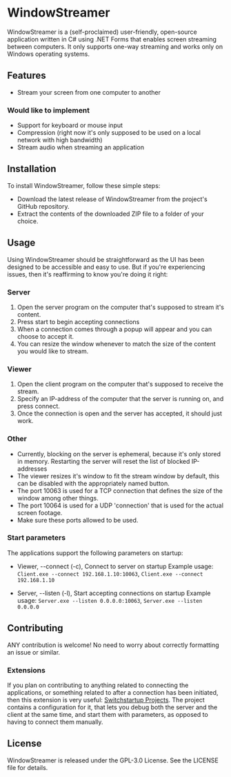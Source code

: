 # WindowStreamer

WindowStreamer is a (self-proclaimed) user-friendly, open-source application written in C# using .NET Forms that enables screen streaming between computers. It only supports one-way streaming and works only on Windows operating systems.

## Features

 - Stream your screen from one computer to another

### Would like to implement
 - Support for keyboard or mouse input
 - Compression (right now it's only supposed to be used on a local network with high bandwidth)
 - Stream audio when streaming an application

## Installation

To install WindowStreamer, follow these simple steps:

 - Download the latest release of WindowStreamer from the project's GitHub repository.
 - Extract the contents of the downloaded ZIP file to a folder of your choice.

## Usage

Using WindowStreamer should be straightforward as the UI has been designed to be accessible and easy to use. But if you're experiencing issues, then it's reaffirming to know you're doing it right: 

### Server
 1. Open the server program on the computer that's supposed to stream it's content.
 2. Press start to begin accepting connections
 3. When a connection comes through a popup will appear and you can choose to accept it.
 4. You can resize the window whenever to match the size of the content you would like to stream.

### Viewer
 1. Open the client program on the computer that's supposed to receive the stream.
 2. Specify an IP-address of the computer that the server is running on, and press connect.
 3. Once the connection is open and the server has accepted, it should just work.

### Other
 - Currently, blocking on the server is ephemeral, because it's only stored in memory. Restarting the server will reset the list of blocked IP-addresses
 - The viewer resizes it's window to fit the stream window by default, this can be disabled with the appropriately named button.
 - The port 10063 is used for a TCP connection that defines the size of the window among other things.
 - The port 10064 is used for a UDP 'connection' that is used for the actual screen footage.
 - Make sure these ports allowed to be used.

### Start parameters
The applications support the following parameters on startup:

 - Viewer, --connect (-c), Connect to server on startup
Example usage: `Client.exe --connect 192.168.1.10:10063`, `Client.exe --connect 192.168.1.10`

 - Server, --listen (-l), Start accepting connections on startup
Example usage: `Server.exe --listen 0.0.0.0:10063`, `Server.exe --listen 0.0.0.0`

## Contributing
ANY contribution is welcome! No need to worry about correctly formatting an issue or similar.

### Extensions
If you plan on contributing to anything related to connecting the applications, or something related to after a connection has been initiated, then this extension is very useful:  [Switchstartup Projects](https://heptapod.host/thirteen/switchstartupproject/). The project contains a configuration for it, that lets you debug both the server and the client at the same time, and start them with parameters, as opposed to having to connect them manually.

## License
WindowStreamer is released under the GPL-3.0 License. See the LICENSE file for details.